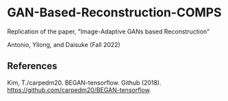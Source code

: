 # GAN-Based-Reconstruction-COMPS

Replication of the paper, "Image-Adaptive GANs based Reconstruction"

Antonio, Yilong, and Daisuke (Fall 2022)

## References

Kim, T./carpedm20. BEGAN-tensorflow. Github (2018). https://github.com/carpedm20/BEGAN-tensorflow.
